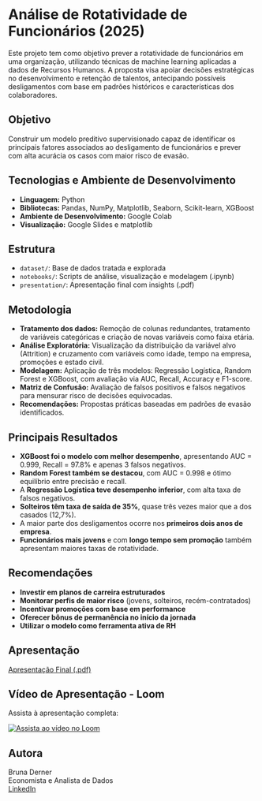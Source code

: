 # Análise de Rotatividade de Funcionários (2025)

Este projeto tem como objetivo prever a rotatividade de funcionários em uma organização, utilizando técnicas de machine learning aplicadas a dados de Recursos Humanos. A proposta visa apoiar decisões estratégicas no desenvolvimento e retenção de talentos, antecipando possíveis desligamentos com base em padrões históricos e características dos colaboradores.

## Objetivo

Construir um modelo preditivo supervisionado capaz de identificar os principais fatores associados ao desligamento de funcionários e prever com alta acurácia os casos com maior risco de evasão.

## Tecnologias e Ambiente de Desenvolvimento

- **Linguagem:** Python
- **Bibliotecas:** Pandas, NumPy, Matplotlib, Seaborn, Scikit-learn, XGBoost
- **Ambiente de Desenvolvimento:** Google Colab
- **Visualização:** Google Slides e matplotlib

## Estrutura

- `dataset/`: Base de dados tratada e explorada
- `notebooks/`: Scripts de análise, visualização e modelagem (.ipynb)
- `presentation/`: Apresentação final com insights (.pdf)

## Metodologia

- **Tratamento dos dados:** Remoção de colunas redundantes, tratamento de variáveis categóricas e criação de novas variáveis como faixa etária.
- **Análise Exploratória:** Visualização da distribuição da variável alvo (Attrition) e cruzamento com variáveis como idade, tempo na empresa, promoções e estado civil.
- **Modelagem:** Aplicação de três modelos: Regressão Logística, Random Forest e XGBoost, com avaliação via AUC, Recall, Accuracy e F1-score.
- **Matriz de Confusão:** Avaliação de falsos positivos e falsos negativos para mensurar risco de decisões equivocadas.
- **Recomendações:** Propostas práticas baseadas em padrões de evasão identificados.

## Principais Resultados

- **XGBoost foi o modelo com melhor desempenho**, apresentando AUC = 0.999, Recall = 97.8% e apenas 3 falsos negativos.
- **Random Forest também se destacou**, com AUC = 0.998 e ótimo equilíbrio entre precisão e recall.
- A **Regressão Logística teve desempenho inferior**, com alta taxa de falsos negativos.
- **Solteiros têm taxa de saída de 35%**, quase três vezes maior que a dos casados (12,7%).
- A maior parte dos desligamentos ocorre nos **primeiros dois anos de empresa**.
- **Funcionários mais jovens** e com **longo tempo sem promoção** também apresentam maiores taxas de rotatividade.

## Recomendações

- **Investir em planos de carreira estruturados**
- **Monitorar perfis de maior risco** (jovens, solteiros, recém-contratados)
- **Incentivar promoções com base em performance**
- **Oferecer bônus de permanência no início da jornada**
- **Utilizar o modelo como ferramenta ativa de RH**

## Apresentação

[Apresentação Final (.pdf)](presentation/bruna-derner-ML05.pdf)

## Vídeo de Apresentação - Loom

Assista à apresentação completa:

[![Assista ao vídeo no Loom](https://img.shields.io/badge/Ver%20Apresenta%C3%A7%C3%A3o-Loom-%23F9C646?style=for-the-badge&logo=loom)](https://www.loom.com/share/81a3c7305b2e403ca918f7cdef8edffc?sid=637c0ff7-5f02-48b2-970e-971aac2acf02)


## Autora

Bruna Derner  
Economista e Analista de Dados  
[LinkedIn](https://www.linkedin.com/in/bruna-derner/)
